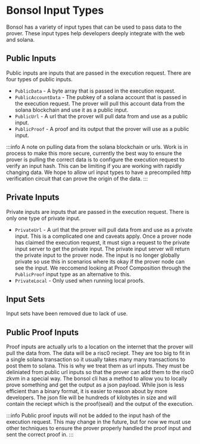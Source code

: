 # Bonsol Input Types
Bonsol has a variety of input types that can be used to pass data to the prover. These input types help developers deeply integrate with the web and solana.

## Public Inputs
Public inputs are inputs that are passed in the execution request. There are four types of public inputs.
* `PublicData` - A byte array that is passed in the execution request. 
* `PublicAccountData` - The pubkey of a solana account that is passed in the execution request. The prover will pull this account data from the solana blockchain and use it as a public input.
* `PublicUrl` - A url that the prover will pull data from and use as a public input.
* `PublicProof` - A proof and its output that the prover will use as a public input.

:::info
A note on pulling data from the solana blockchain or urls. Work is in process to make this more secure, currently the best way to ensure the prover is pulling the correct data is to configure the execution request to verify an input hash. This can be limiting if you are working with rapidly changing data. We hope to allow url input types to have a precompiled http verification circuit that can prove the origin of the data.
:::

## Private Inputs
Private inputs are inputs that are passed in the execution request. There is only one type of private input.

* `PrivateUrl` - A url that the prover will pull data from and use as a private input. This is a complicated one and caveats apply. Once a prover node has claimed the execution request, it must sign a request to the private input server to get the private input. The private input server will return the private input to the prover node. The input is no longer globally private so use this in scenarios where its okay if the prover node can see the input. We reccomend looking at Proof Composition through the `PublicProof` input type as an alternative to this.
* `PrivateLocal` - Only used when running local proofs.

## Input Sets

Input sets have been removed due to lack of use.

## Public Proof Inputs
Proof inputs are actually urls to a location on the internet that the prover will pull the data from. The data will be a risc0 reciept. They are too big to fit in a single solana transaction so it usually takes many many transactions to post them to solana. This is why we treat them as url inputs. They must be deliniated from public url inputs so that the prover can add them to the risc0 zkvm in a special way. The bonsol cli has a method to allow you to locally prove something and get the output as a json payload. While json is less efficient than a binary format, it is easier to reason about by more developers. The json file will be hundreds of kilobytes in size and will contain the reciept which is the proof(seail) and the output of the execution.

:::info
Public proof inputs will not be added to the input hash of the execution request. This may change in the future, but for now we must use other techniques to ensure the prover properly handled the proof input and sent the correct proof in. 
:::



